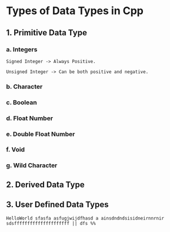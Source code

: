 # Types of Data Types in Cpp
## 1. Primitive Data Type
###    a. Integers
    Signed Integer -> Always Positive.

    Unsigned Integer -> Can be both positive and negative.
###    b. Character
###    c. Boolean
###    d. Float Number
###    e. Double Float Number
###    f. Void
###    g. Wild Character
## 2. Derived Data Type
## 3. User Defined Data Types

`
HelloWorld sfasfa asfugjwijdfhasd a ainsdndndsisidneirnnrnir sdsfffffffffffffffffffff || dfs %%
`